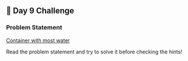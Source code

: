 ## 📌 Day 9 Challenge
### Problem Statement
[Container with most water](https://leetcode.com/problems/container-with-most-water/description/)

Read the problem statement and try to solve it before checking the hints!